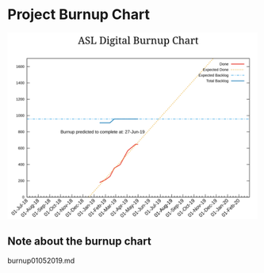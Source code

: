 # Project Burnup Chart
![Burnup Chart](graphs/burnup01052019.svg)

## Note about the burnup chart
burnup01052019.md
